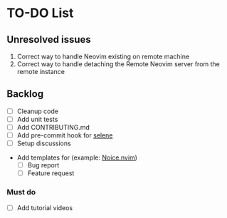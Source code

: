 # TO-DO List

## Unresolved issues

1. Correct way to handle Neovim existing on remote machine
2. Correct way to handle detaching the Remote Neovim server from the remote instance

## Backlog

- [ ] Cleanup code
- [ ] Add unit tests
- [ ] Add CONTRIBUTING.md
- [ ] Add pre-commit hook for [selene](https://github.com/Kampfkarren/selene/pull/541)
- [ ] Setup discussions
- Add templates for (example: [Noice.nvim](https://github.com/folke/noice.nvim/tree/main/.github/ISSUE_TEMPLATE))
  - [ ] Bug report
  - [ ] Feature request

### Must do

- [ ] Add tutorial videos
